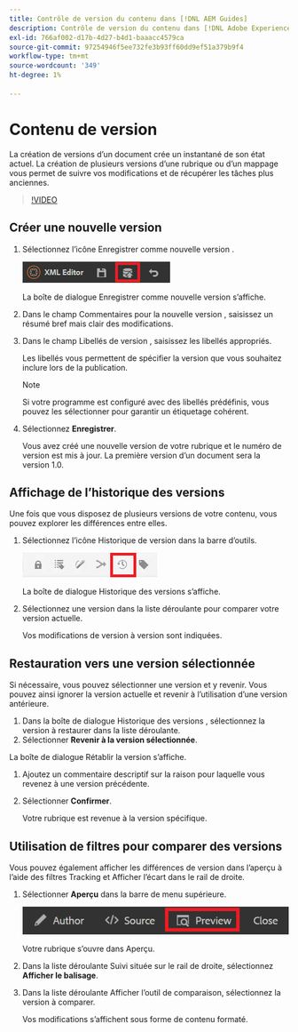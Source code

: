 ```yaml
---
title: Contrôle de version du contenu dans [!DNL AEM Guides]
description: Contrôle de version du contenu dans [!DNL Adobe Experience Manager Guides]
exl-id: 766af002-d17b-4d27-b4d1-baaacc4579ca
source-git-commit: 97254946f5ee732fe3b93ff60dd9ef51a379b9f4
workflow-type: tm+mt
source-wordcount: '349'
ht-degree: 1%

---
```


# Contenu de version

La création de versions d’un document crée un instantané de son état actuel. La création de plusieurs versions d’une rubrique ou d’un mappage vous permet de suivre vos modifications et de récupérer les tâches plus anciennes.

>[!VIDEO](https://video.tv.adobe.com/v/336724?quality=12&learn=on)

## Créer une nouvelle version

1. Sélectionnez l’icône Enregistrer comme nouvelle version .

   ![Icône Enregistrer comme nouvelle version](images/common/save-as-new-version.png)

   La boîte de dialogue Enregistrer comme nouvelle version s’affiche.

1. Dans le champ Commentaires pour la nouvelle version , saisissez un résumé bref mais clair des modifications.
1. Dans le champ Libellés de version , saisissez les libellés appropriés.

   Les libellés vous permettent de spécifier la version que vous souhaitez inclure lors de la publication.

   >[!NOTE]
   >
   >Si votre programme est configuré avec des libellés prédéfinis, vous pouvez les sélectionner pour garantir un étiquetage cohérent.

1. Sélectionnez **Enregistrer**.

   Vous avez créé une nouvelle version de votre rubrique et le numéro de version est mis à jour. La première version d’un document sera la version 1.0.

## Affichage de l’historique des versions

Une fois que vous disposez de plusieurs versions de votre contenu, vous pouvez explorer les différences entre elles.

1. Sélectionnez l’icône Historique de version dans la barre d’outils.

   ![Icône Historique des versions](images/lesson-7/version-history.png)

   La boîte de dialogue Historique des versions s’affiche.

1. Sélectionnez une version dans la liste déroulante pour comparer votre version actuelle.

   Vos modifications de version à version sont indiquées.

## Restauration vers une version sélectionnée

Si nécessaire, vous pouvez sélectionner une version et y revenir. Vous pouvez ainsi ignorer la version actuelle et revenir à l’utilisation d’une version antérieure.

1. Dans la boîte de dialogue Historique des versions , sélectionnez la version à restaurer dans la liste déroulante.
1. Sélectionner **Revenir à la version sélectionnée**.

La boîte de dialogue Rétablir la version s’affiche.

1. Ajoutez un commentaire descriptif sur la raison pour laquelle vous revenez à une version précédente.
1. Sélectionner **Confirmer**.

   Votre rubrique est revenue à la version spécifique.

## Utilisation de filtres pour comparer des versions

Vous pouvez également afficher les différences de version dans l’aperçu à l’aide des filtres Tracking et Afficher l’écart dans le rail de droite.

1. Sélectionner **Aperçu** dans la barre de menu supérieure.

   ![Bouton Aperçu](images/common/select-preview.png)

   Votre rubrique s’ouvre dans Aperçu.

1. Dans la liste déroulante Suivi située sur le rail de droite, sélectionnez **Afficher le balisage**.
1. Dans la liste déroulante Afficher l’outil de comparaison, sélectionnez la version à comparer.

   Vos modifications s’affichent sous forme de contenu formaté.
